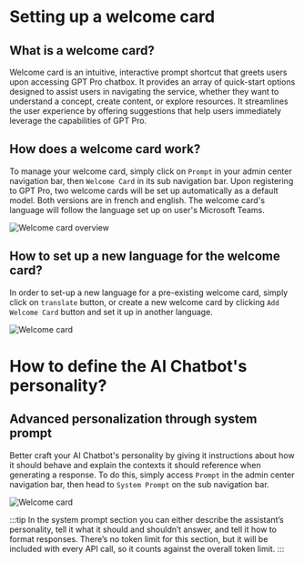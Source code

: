 # Setting up a welcome card

## What is a welcome card?
Welcome card is an intuitive, interactive prompt shortcut that greets users upon accessing GPT Pro chatbox. It provides an array of quick-start options designed to assist users in navigating the service, whether they want to understand a concept, create content, or explore resources. It streamlines the user experience by offering suggestions that help users immediately leverage the capabilities of GPT Pro.

## How does a welcome card work?
To manage your welcome card, simply click on `Prompt` in your admin center navigation bar, then `Welcome Card` in its sub navigation bar. Upon registering to GPT Pro, two welcome cards will be set up automatically as a default model. Both versions are in french and english. The welcome card's language will follow the language set up on user's Microsoft Teams.

![Welcome card overview](/assets/img/gpt/welcome-card-1.png)

## How to set up a new language for the welcome card?
In order to set-up a new language for a pre-existing welcome card, simply click on `translate` button, or create a new welcome card by clicking `Add Welcome Card` button and set it up in another language.

![Welcome card](/assets/img/gpt/welcome-card-2.png)

# How to define the AI Chatbot's personality?

## Advanced personalization through system prompt
Better craft your AI Chatbot's personality by giving it instructions about how it should behave and explain the contexts it should reference when generating a response. To do this, simply access `Prompt` in the admin center navigation bar, then head to `System Prompt` on the sub navigation bar.

![Welcome card](/assets/img/gpt/system-prompt.png)

:::tip
In the system prompt section you can either describe the assistant’s personality, tell it what it should and shouldn’t answer, and tell it how to format responses. There’s no token limit for this section, but it will be included with every API call, so it counts against the overall token limit.
:::

<Intercom />
<Clarity />
<GoogleAnalytics />